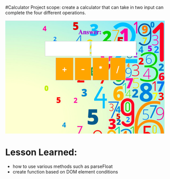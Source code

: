 

#Calculator
Project scope: create a calculator that can take in two input can complete the four different operations.

![ screenshot of application](calculator.png)

# Lesson Learned:
*  how to use various methods such as parseFloat
* create function based on DOM element conditions
